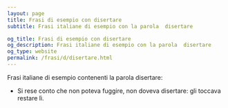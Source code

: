 ```yaml
---
layout: page
title: Frasi di esempio con disertare 
subtitle: Frasi italiane di esempio con la parola  disertare

og_title: Frasi di esempio con disertare 
og_description: Frasi italiane di esempio con la parola  disertare
og_type: website
permalink: /frasi/d/disertare.html
---
```


Frasi italiane di esempio contenenti la parola disertare:


- Si rese conto che non poteva fuggire, non doveva disertare: gli toccava restare lì.
